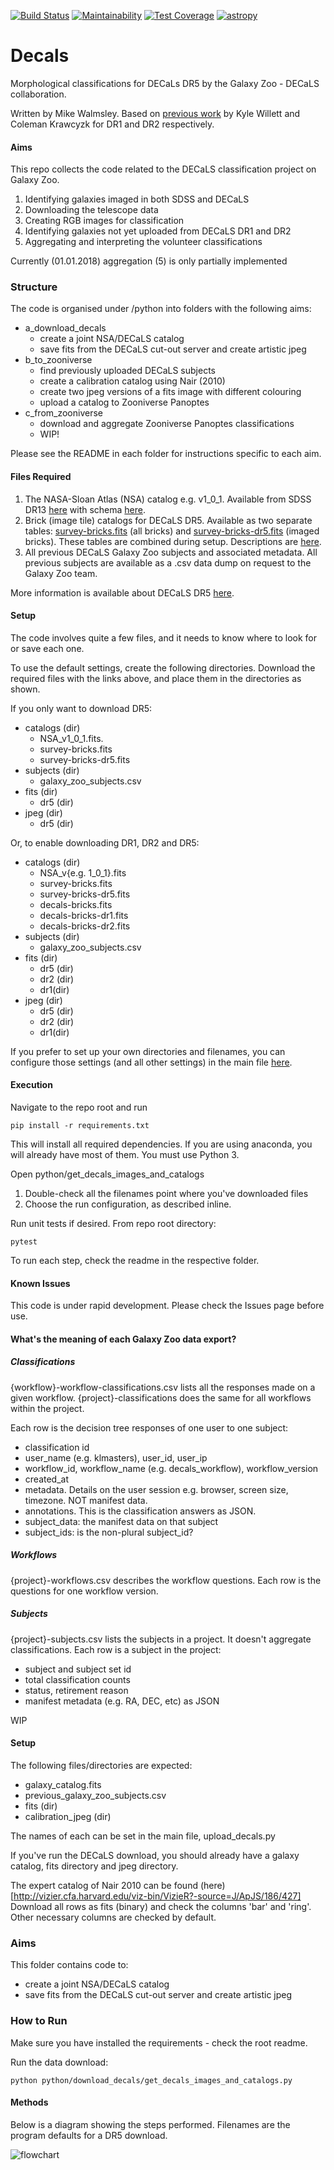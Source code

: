 [![Build Status](https://travis-ci.org/zooniverse/decals.svg?branch=master)](https://travis-ci.org/zooniverse/decals)
[![Maintainability](https://api.codeclimate.com/v1/badges/b9ab23a834c329d744b3/maintainability)](https://codeclimate.com/github/zooniverse/decals/maintainability)
[![Test Coverage](https://api.codeclimate.com/v1/badges/b9ab23a834c329d744b3/test_coverage)](https://codeclimate.com/github/zooniverse/decals/test_coverage)
[![astropy](http://img.shields.io/badge/powered%20by-AstroPy-orange.svg?style=flat)](http://www.astropy.org/)


# Decals

Morphological classifications for DECaLs DR5 by the Galaxy Zoo - DECaLS collaboration.

Written by Mike Walmsley.
Based on [previous work](https://github.com/willettk/decals)
by Kyle Willett and Coleman Krawcyzk for DR1 and DR2 respectively.

#### Aims

This repo collects the code related to the DECaLS classification project on Galaxy Zoo.
1. Identifying galaxies imaged in both SDSS and DECaLS
2. Downloading the telescope data
3. Creating RGB images for classification
4. Identifying galaxies not yet uploaded from DECaLS DR1 and DR2
5. Aggregating and interpreting the volunteer classifications

Currently (01.01.2018) aggregation (5) is only partially implemented

### Structure

The code is organised under /python into folders with the following aims:

+ a_download_decals
    - create a joint NSA/DECaLS catalog
    - save fits from the DECaLS cut-out server and create artistic jpeg
+ b_to_zooniverse
    - find previously uploaded DECaLS subjects
    - create a calibration catalog using Nair (2010)
    - create two jpeg versions of a fits image with different colouring
    - upload a catalog to Zooniverse Panoptes
+ c_from_zooniverse
    - download and aggregate Zooniverse Panoptes classifications
    - WIP!

Please see the README in each folder for instructions specific to each aim.

#### Files Required

1. The NASA-Sloan Atlas (NSA) catalog e.g. v1_0_1. Available from
SDSS DR13 [here](http://www.sdss.org/dr13/manga/manga-target-selection/nsa/) with schema [here](http://skyserver.sdss.org/dr13/en/help/browser/browser.aspx#&&history=description+nsatlas+U).
2. Brick (image tile) catalogs for DECaLS DR5. Available as two separate tables:
[survey-bricks.fits](http://portal.nersc.gov/project/cosmo/data/legacysurvey/dr5/survey-bricks.fits.gz) (all bricks) and [survey-bricks-dr5.fits](http://portal.nersc.gov/project/cosmo/data/legacysurvey/dr5/survey-bricks-dr5.fits.gz) (imaged bricks).
These tables are combined during setup.
Descriptions are [here](http://legacysurvey.org/dr5/files/).
3. All previous DECaLS Galaxy Zoo subjects and associated metadata.
All previous subjects are available as a .csv data dump on request to the Galaxy Zoo team.

More information is available about DECaLS DR5 [here](http://legacysurvey.org/dr5/).

#### Setup

The code involves quite a few files, and it needs to know where to look
 for or save each one.

To use the default settings, create the following directories.
Download the required files with the links above, and place them
in the directories as shown.

If you only want to download DR5:

+ catalogs (dir)
    - NSA_v1_0_1.fits.
    - survey-bricks.fits
    - survey-bricks-dr5.fits
+ subjects (dir)
    - galaxy_zoo_subjects.csv
+ fits (dir)
    + dr5 (dir)
+ jpeg (dir)
    + dr5 (dir)

Or, to enable downloading DR1, DR2 and DR5:

+ catalogs (dir)
    - NSA_v{e.g. 1_0_1}.fits
    - survey-bricks.fits
    - survey-bricks-dr5.fits
    - decals-bricks.fits
    - decals-bricks-dr1.fits
    - decals-bricks-dr2.fits
+ subjects (dir)
    - galaxy_zoo_subjects.csv
+ fits (dir)
    + dr5 (dir)
    + dr2 (dir)
    + dr1(dir)
+ jpeg (dir)
    + dr5 (dir)
    + dr2 (dir)
    + dr1(dir)

If you prefer to set up your own directories and filenames,
you can configure those settings (and all other settings) in the main file [here](https://github.com/zooniverse/decals/python/get_decals_images_and_catalogs.py).


#### Execution
Navigate to the repo root and run

`pip install -r requirements.txt`

This will install all required dependencies.
If you are using anaconda, you will already have most of them.
You must use Python 3.

Open python/get_decals_images_and_catalogs
1. Double-check all the filenames point where you've downloaded files
2. Choose the run configuration, as described inline.

Run unit tests if desired. From repo root directory:

`pytest`

To run each step, check the readme in the respective folder.


#### Known Issues

This code is under rapid development. Please check the Issues page before use.
#### What's the meaning of each Galaxy Zoo data export?


##### Classifications

{workflow}-workflow-classifications.csv lists all the responses made on a given workflow.
{project}-classifications does the same for all workflows within the project.

Each row is the decision tree responses of one user to one subject:
- classification id
- user_name (e.g. klmasters), user_id, user_ip
- workflow_id, workflow_name (e.g. decals_workflow), workflow_version
- created_at
- metadata. Details on the user session e.g. browser, screen size, timezone. NOT manifest data.
- annotations. This is the classification answers as JSON.
- subject_data: the manifest data on that subject
- subject_ids: is the non-plural subject_id?


##### Workflows

{project}-workflows.csv describes the workflow questions.
Each row is the questions for one workflow version.


##### Subjects

{project}-subjects.csv lists the subjects in a project. It doesn't aggregate classifications.
Each row is a subject in the project:
- subject and subject set id
- total classification counts
- status, retirement reason
- manifest metadata (e.g. RA, DEC, etc) as JSON

WIP

#### Setup

The following files/directories are expected:

+ galaxy_catalog.fits
+ previous_galaxy_zoo_subjects.csv
+ fits (dir)
+ calibration_jpeg (dir)

The names of each can be set in the main file, upload_decals.py

If you've run the DECaLS download, you should already have a galaxy catalog, fits directory and jpeg directory.

The expert catalog of Nair 2010 can be found (here)[http://vizier.cfa.harvard.edu/viz-bin/VizieR?-source=J/ApJS/186/427]
Download all rows as fits (binary) and check the columns 'bar' and 'ring'. Other necessary columns are checked by default.
### Aims

This folder contains code to:
- create a joint NSA/DECaLS catalog
- save fits from the DECaLS cut-out server and create artistic jpeg


### How to Run

Make sure you have installed the requirements - check the root readme.

Run the data download:

`python python/download_decals/get_decals_images_and_catalogs.py`

#### Methods

Below is a diagram showing the steps performed. Filenames are the program defaults for a DR5 download.

![flowchart](https://www.lucidchart.com/publicSegments/view/3b531e14-e868-44d7-8da8-6f18baf382ab/image.jpeg)